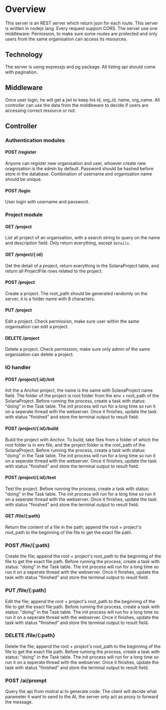 # Overview

This server is an REST server which return json for each route. This server is written in nodejs lang. Every request support CORS. The server use one middleware: Permission, to make sure some routes are protected and only users from the same organisation can access its resources.

## Technology

The server is using expressjs and pg package. All listing api should come with pagination.

## Middleware

Once user login, he will get a jwt to keep his id, org_id, name, org_name. All controller can use the data from the middleware to decide if users are accessing correct resource or not.

## Controller

### Authentication modules

#### POST /register

Anyone can register new organisation and user, whoever create new oragnisation is the admin by default. Password should be hashed before store in the database. Combination of username and organisation name should be unique.

#### POST /login

User login with username and password.

### Project module

#### GET /project

List all project of an organisation, with a search string to query on the name and description field. Only return everything, except `details`.

#### GET /project/{:id}

Get the detail of a project, return everything in the SolanaProject table, and return all ProjectFile rows related to the project.

#### POST /project

Create a project. The root_path should be generated randomly on the server, it is a folder name with 8 characters.

#### PUT /project

Edit a project. Check permission, make sure user within the same organisation can edit a project.

#### DELETE /project

Delete a project. Check permission, make sure only admin of the same organisation can delete a project.

### IO handler

#### POST /project/{:id}/init

Init the a Anchor project, the name is the same with SolanaProject name field. The folder of the project is root folder from the env + root_path of the SolanaProject.
Before running the process, create a task with status: "doing" in the Task table.
The init process will run for a long time so run it on a seperate thread with the webserver. Once it finishes, update the task with status "finished" and store the terminal output to result field.

#### POST /project/{:id}/build

Build the project with Anchor. To build, take files from a folder of which the root folder is in env file, and the project folder is the root_path of the SolanaProject.
Before running the process, create a task with status: "doing" in the Task table.
The init process will run for a long time so run it on a seperate thread with the webserver. Once it finishes, update the task with status "finished" and store the terminal output to result field.

#### POST /project/{:id}/test

Test the project.
Before running the process, create a task with status: "doing" in the Task table.
The init process will run for a long time so run it on a seperate thread with the webserver. Once it finishes, update the task with status "finished" and store the terminal output to result field.

#### GET /file/{:path}

Return the content of a file in the path; append the root + project's root_path to the beginning of the file to get the exact file path.

### POST /file/{:path}

Create the file; append the root + project's root_path to the beginning of the file to get the exact file path.
Before running the process, create a task with status: "doing" in the Task table.
The init process will run for a long time so run it on a seperate thread with the webserver. Once it finishes, update the task with status "finished" and store the terminal output to result field.

### PUT /file/{:path}

Edit the file; append the root + project's root_path to the beginning of the file to get the exact file path.
Before running the process, create a task with status: "doing" in the Task table.
The init process will run for a long time so run it on a seperate thread with the webserver. Once it finishes, update the task with status "finished" and store the terminal output to result field.

### DELETE /file/{:path}

Delete the file; append the root + project's root_path to the beginning of the file to get the exact file path.
Before running the process, create a task with status: "doing" in the Task table.
The init process will run for a long time so run it on a seperate thread with the webserver. Once it finishes, update the task with status "finished" and store the terminal output to result field.

### POST /ai/prompt

Query the api from mistral ai to generate code. The client will decide what parameter it want to send to the AI, the server only act as proxy to forward the message.
